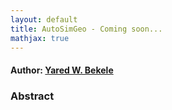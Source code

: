 ```yaml
---
layout: default
title: AutoSimGeo - Coming soon...
mathjax: true
---
```


#### Author: [Yared W. Bekele](https://yaredwb.github.io/)


### Abstract

<!-- The ability to accomplish tasks via natural language instructions may be one of the most efficient forms of interaction between humans and technology. This efficiency is now evident in practical applications, such as voice-activated virtual assistants and chatbots responding to natural language queries. With ongoing advancements in science and engineering, integrating natural language commands into sophisticated technical fields is becoming increasingly feasible. The emergence of advanced Large Language Models (LLMs) marks a pivotal shift in this direction. This paper explores the synergy between traditional simulation tools and the inferential capabilities of LLMs, setting the stage for a revolutionary approach to conducting simulations. Specifically, it sets forth the integration of LLM-based agents capable of interfacing with external applications and software via APIs to autonomously manage intricate tasks within the realm of computational geomechanics. Herein, we introduce and discuss the implementation of autonomous simulation agents driven by LLMs, highlighting their potential to redefine the landscape of simulation practices. -->


